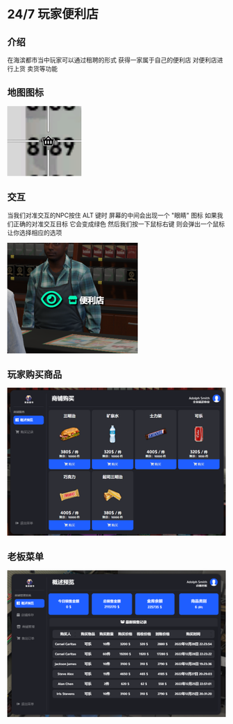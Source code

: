 # 24/7 玩家便利店

## 介绍

在海滨都市当中玩家可以通过租聘的形式 获得一家属于自己的便利店 对便利店进行上货 卖货等功能



## 地图图标

![](<../.gitbook/assets/image (13).png>)



## 交互

当我们对准交互的NPC按住 ALT 键时 屏幕的中间会出现一个 "眼睛" 图标 如果我们正确的对准交互目标 它会变成绿色 然后我们按一下鼠标右键 则会弹出一个鼠标 让你选择相应的选项

![](<../.gitbook/assets/image (19).png>)



## 玩家购买商品

![](<../.gitbook/assets/image (18).png>)



## 老板菜单

![](<../.gitbook/assets/image (1).png>)
